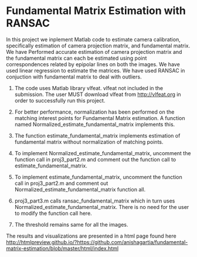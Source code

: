 # Fundamental Matrix Estimation with RANSAC

In this project we inplement Matlab code to estimate camera calibration, specifically estimation of camera projection matrix, and fundamental matrix. We have Performed accurate estimation of camera projection matrix and the fundamental matrix can each be estimated using point correspondences related by epipolar lines on both the images. We have used linear regression to estimate the matrices. We have used RANSAC in conjuction with fundamental matrix to deal with outliers.


1. The code uses Matlab library vlfeat. vlfeat not included in the submission. The user MUST download vlfeat from http://vlfeat.org in order to successfully run this project.

2. For better performance, normalization has been performed on the matching interest points for Fundamental Matrix estimation. A function named 
Normalized_estimate_fundamental_matrix implements this.

3. The function estimate_fundamental_matrix implements estimation of fundamental matrix without normalization of matching points.

4. To implement Normalized_estimate_fundamental_matrix, uncomment the function call in proj3_part2.m and comment out the function call to estimate_fundamental_matrix.

5. To implement estimate_fundamental_matrix, uncomment the function call in proj3_part2.m and comment out Normalized_estimate_fundamental_matrix function all.

6. proj3_part3.m calls ransac_fundamental_matrix which in turn uses Normalized_estimate_fundamental_matrix. There is no need for the user to modify the function call here.

7. The threshold remains same for all the images.

The results and visualizations are presented in a html page found here
http://htmlpreview.github.io/?https://github.com/anishagartia/fundamental-matrix-estimation/blob/master/html/index.html
